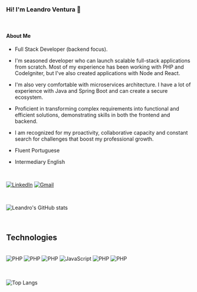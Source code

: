### Hi! I'm Leandro Ventura 👋

<br/>

#### About Me
 - Full Stack Developer (backend focus).

 - I'm seasoned developer who can launch scalable full-stack applications from scratch. Most of my experience has been working with PHP and CodeIgniter, but I've also created applications with Node and React.

 - I'm also very comfortable with microservices architecture. I have a lot of experience with Java and Spring Boot and can create a secure ecosystem.

 - Proficient in transforming complex requirements into functional and efficient solutions, demonstrating skills in both the frontend and backend.

 - I am recognized for my proactivity, collaborative capacity and constant search for challenges that boost my professional growth.

 - Fluent Portuguese
 - Intermediary English

<br/>

[![LinkedIn](https://img.shields.io/badge/LinkedIn-0077B5?style=for-the-badge&logo=linkedin&logoColor=white)](https://www.linkedin.com/in/leandro-ventura-1606ab1a3/)
[![Gmail](https://img.shields.io/badge/Gmail-D14836?style=for-the-badge&logo=gmail&logoColor=white)](https://mailito:leandroventur19@gmail.com)

<br/>

![Leandro's GitHub stats](https://github-readme-stats.vercel.app/api?username=leandroleonard&show_icons=true&theme=dracula)

<br/>

## Technologies

<div style="display: inline_block"><br/>
    <img align="center" alt="PHP" src="https://img.shields.io/badge/PHP-777BB4?style=for-the-badge&logo=php&logoColor=white">
    <img align="center" alt="PHP" src="https://img.shields.io/badge/MySQL-00000F?style=for-the-badge&logo=mysql&logoColor=white">
    <img align="center" alt="PHP" src="https://img.shields.io/badge/Wordpress-21759B?style=for-the-badge&logo=wordpress&logoColor=white">
    <img align="center" alt="JavaScript" src="https://img.shields.io/badge/JavaScript-F7DF1E?style=for-the-badge&logo=javascript&logoColor=black">
    <img align="center" alt="PHP" src="https://img.shields.io/badge/Java-ED8B00?style=for-the-badge&logo=openjdk&logoColor=white">
    <img align="center" alt="PHP" src="https://img.shields.io/badge/Spring-6DB33F?style=for-the-badge&logo=spring&logoColor=white">
</div>
<br/>
<br/>

![Top Langs](https://github-readme-stats.vercel.app/api/top-langs/?username=leandroleonard&hide_progress=false)
